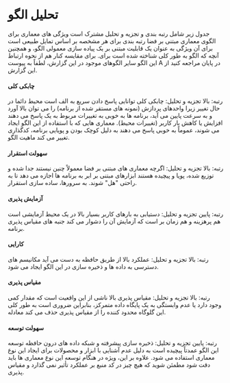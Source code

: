 # تحلیل الگو

جدول زیر شامل رتبه بندی و تجزیه و تحلیل مشترک است ویژگی های معماری برای الگوی معماری مبتنی بر فضا رتبه بندی برای هر مشخصه بر اساس تمایل طبیعی است برای آن ویژگی به عنوان یک قابلیت مبتنی بر یک پیاده سازی معمولی الگو، و همچنین آنچه که الگو به طور کلی شناخته شده است برای. برای مقایسه کنار هم از نحوه ارتباط این الگو سایر الگوهای موجود در این گزارش، لطفاً به پیوست A در پایان مراجعه کنید از این گزارش.

#### چابکی کلی

رتبه: بالا تجزیه و تحلیل: چابکی کلی توانایی پاسخ دادن سریع به الف است محیط دائما در حال تغییر زیرا واحدهای پردازش (نمونه های مستقر شده از برنامه) را می توان بالا آورد و به سرعت پایین می آید، برنامه ها به خوبی به تغییرات مربوط به یک پاسخ می دهند افزایش یا کاهش بار کاربر (تغییرات محیط). معماری هایی که با استفاده از این الگو ایجاد می شوند، عموماً به خوبی پاسخ می دهند به دلیل کوچک بودن و پویایی برنامه، کدگذاری تغییر می کند ماهیت الگو.

#### سهولت استقرار

رتبه: بالا تجزیه و تحلیل: اگرچه معماری های مبتنی بر فضا معمولاً چنین نیستند جدا شده و توزیع شده، پویا و پیچیده هستند ابزارهای مبتنی بر ابر به برنامه ها اجازه می دهد تا به راحتی "هل" شوند. به سرورها، ساده سازی استقرار.

#### آزمایش پذیری

رتبه: پایین تجزیه و تحلیل: دستیابی به بارهای کاربر بسیار بالا در یک محیط آزمایشی است هم پرهزینه و هم زمان بر است که آزمایش آن را دشوار می کند جنبه های مقیاس پذیری برنامه.

#### کارایی

رتبه: بالا تجزیه و تحلیل: عملکرد بالا از طریق حافظه به دست می آید مکانیسم های دسترسی به داده ها و ذخیره سازی در این الگو ایجاد می شود.

#### مقیاس پذیری

رتبه: بالا تجزیه و تحلیل: مقیاس پذیری بالا ناشی از این واقعیت است که مقدار کمی وجود دارد یا عدم وابستگی به یک پایگاه داده متمرکز، بنابراین ضروری است به طور کلی این گلوگاه محدود کننده را از مقیاس پذیری حذف می کند معادله.

#### سهولت توسعه

رتبه: پایین تجزیه و تحلیل: ذخیره سازی پیشرفته و شبکه داده های درون حافظه توسعه این الگو عمدتاً پیچیده است به دلیل عدم آشنایی با ابزار و محصولات برای ایجاد این نوع معماری استفاده می شود. علاوه بر این، ویژه در هنگام توسعه این نوع معماری ها باید دقت شود مطمئن شوید که هیچ چیز در کد منبع بر عملکرد تأثیر نمی گذارد و مقیاس پذیری.
